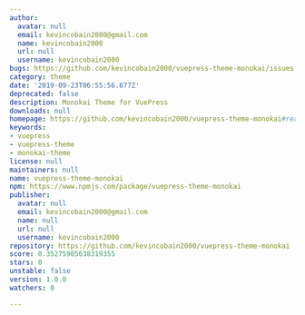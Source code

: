 ```yaml
---
author:
  avatar: null
  email: kevincobain2000@gmail.com
  name: kevincobain2000
  url: null
  username: kevincobain2000
bugs: https://github.com/kevincobain2000/vuepress-theme-monokai/issues
category: theme
date: '2019-09-23T06:55:56.877Z'
deprecated: false
description: Monokai Theme for VuePress
downloads: null
homepage: https://github.com/kevincobain2000/vuepress-theme-monokai#readme
keywords:
- vuepress
- vuepress-theme
- monokai-theme
license: null
maintainers: null
name: vuepress-theme-monokai
npm: https://www.npmjs.com/package/vuepress-theme-monokai
publisher:
  avatar: null
  email: kevincobain2000@gmail.com
  name: null
  url: null
  username: kevincobain2000
repository: https://github.com/kevincobain2000/vuepress-theme-monokai
score: 0.35275905638319355
stars: 0
unstable: false
version: 1.0.0
watchers: 0

---
```


